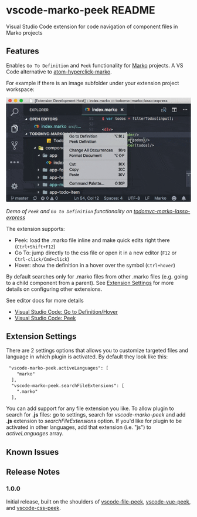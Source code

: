 # vscode-marko-peek README

Visual Studio Code extension for code navigation of component files in Marko projects

## Features

Enables `Go To Definition` and `Peek` functionality for [Marko](https://markojs.com/) projects. A VS Code alternative to [atom-hyperclick-marko](https://github.com/marko-js/atom-hyperclick-marko). 

For example if there is an image subfolder under your extension project workspace:

![Demo](images/marko-peek-demo.gif)

*Demo of `Peek` and `Go to Definition` functionality on [todomvc-marko-lasso-express](https://github.com/marko-js-samples/todomvc-marko-lasso-express)*

The extension supports:

 * Peek: load the .marko file inline and make quick edits right there (`Ctrl+Shift+F12`)
 * Go To: jump directly to the css file or open it in a new editor (`F12` or `Ctrl-click/Cmd+click`)
 * Hover: show the definition in a hover over the symbol (`Ctrl+hover`)

By default searches only for .marko files from other .marko files (e.g. going to a child component from a parent). See [Extension Settings](#extension-settings) for more details on configuring other extensions.

See editor docs for more details

* [Visual Studio Code: Go to Definition/Hover](https://code.visualstudio.com/docs/editor/editingevolved#_go-to-definition)
* [Visual Studio Code: Peek](https://code.visualstudio.com/docs/editor/editingevolved#_peek)

## Extension Settings

There are 2 settings options that allows you to customize targeted files and language in which plugin is activated. By default they look like this:
```
 "vscode-marko-peek.activeLanguages": [
    "marko"
  ],
  "vscode-marko-peek.searchFileExtensions": [
    ".marko"
  ],
```
You can add support for any file extension you like. To allow plugin to search for **.js** files: go to settings, search for _vscode-marko-peek_ and add **.js** extension to _searchFileExtensions_ option.
If you'd like for plugin to be activated in other languages, add that extension (i.e. "js") to _activeLanguages_ array.

## Known Issues

## Release Notes

### 1.0.0

Initial release, built on the shoulders of [vscode-file-peek](https://github.com/abierbaum/vscode-file-peek), [vscode-vue-peek](https://github.com/fuzinato/vscode-vue-peek), and [vscode-css-peek](https://github.com/pranaygp/vscode-css-peek). 
